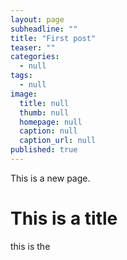 ```yaml
---
layout: page
subheadline: ""
title: "First post"
teaser: ""
categories:
  - null
tags:
  - null
image:
  title: null
  thumb: null
  homepage: null
  caption: null
  caption_url: null
published: true
---
```

This is a new page.

# This is a title
this is the
